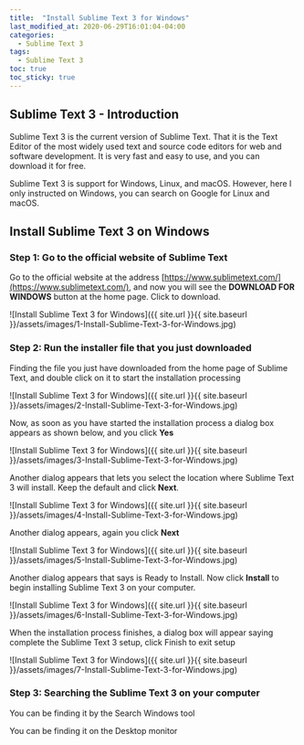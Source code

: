 ```yaml
---
title:  "Install Sublime Text 3 for Windows"
last_modified_at: 2020-06-29T16:01:04-04:00
categories: 
  - Sublime Text 3
tags:
  - Sublime Text 3
toc: true
toc_sticky: true
---
```


## Sublime Text 3 - Introduction

Sublime Text 3 is the current version of Sublime Text. That it is the Text Editor of the most widely used text and source code editors for web and software development. It is very fast and easy to use, and you can download it for free.

Sublime Text 3 is support for Windows, Linux, and macOS. However, here I only instructed on Windows, you can search on Google  for Linux and macOS.

## Install Sublime Text 3 on Windows

### Step 1: Go to the official website of Sublime Text

Go to the official website at the address [https://www.sublimetext.com/](https://www.sublimetext.com/), and now you will see the **DOWNLOAD FOR WINDOWS** button at the home page. Click to download.

![Install Sublime Text 3 for Windows]({{ site.url }}{{ site.baseurl }}/assets/images/1-Install-Sublime-Text-3-for-Windows.jpg)

### Step 2: Run the installer file that you just downloaded

Finding the file you just have downloaded from the home page of Sublime Text, and double click on it to start the installation processing

![Install Sublime Text 3 for Windows]({{ site.url }}{{ site.baseurl }}/assets/images/2-Install-Sublime-Text-3-for-Windows.jpg)

Now, as soon as you have started the installation process a dialog box appears as shown below, and you click **Yes**

![Install Sublime Text 3 for Windows]({{ site.url }}{{ site.baseurl }}/assets/images/3-Install-Sublime-Text-3-for-Windows.jpg)

Another dialog appears that lets you select the location where Sublime Text 3 will install. Keep the default and click **Next**.

![Install Sublime Text 3 for Windows]({{ site.url }}{{ site.baseurl }}/assets/images/4-Install-Sublime-Text-3-for-Windows.jpg)

Another dialog appears, again you click **Next**

![Install Sublime Text 3 for Windows]({{ site.url }}{{ site.baseurl }}/assets/images/5-Install-Sublime-Text-3-for-Windows.jpg)

Another dialog appears that says is Ready to Install. Now click **Install** to begin installing Sublime Text 3 on your computer.

![Install Sublime Text 3 for Windows]({{ site.url }}{{ site.baseurl }}/assets/images/6-Install-Sublime-Text-3-for-Windows.jpg)

When the installation process finishes, a dialog box will appear saying complete the Sublime Text 3 setup, click Finish to exit setup

![Install Sublime Text 3 for Windows]({{ site.url }}{{ site.baseurl }}/assets/images/7-Install-Sublime-Text-3-for-Windows.jpg)

### Step 3: Searching the Sublime Text 3 on your computer


You can be finding it by the Search Windows tool

You can be finding it on the Desktop monitor

